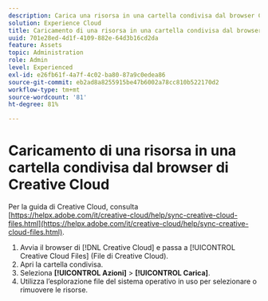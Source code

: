 ```yaml
---
description: Carica una risorsa in una cartella condivisa dal browser Creative Cloud all’Experience Cloud.
solution: Experience Cloud
title: Caricamento di una risorsa in una cartella condivisa dal browser di Creative Cloud
uuid: 701e28ed-4d1f-4109-882e-64d3b16cd2da
feature: Assets
topic: Administration
role: Admin
level: Experienced
exl-id: e26fb61f-4a7f-4c02-ba80-87a9c0edea86
source-git-commit: eb2ad8a8255915be47b6002a78cc810b522170d2
workflow-type: tm+mt
source-wordcount: '81'
ht-degree: 81%

---
```


# Caricamento di una risorsa in una cartella condivisa dal browser di Creative Cloud

Per la guida di Creative Cloud, consulta [https://helpx.adobe.com/it/creative-cloud/help/sync-creative-cloud-files.html](https://helpx.adobe.com/it/creative-cloud/help/sync-creative-cloud-files.html).

1. Avvia il browser di [!DNL Creative Cloud] e passa a [!UICONTROL Creative Cloud Files] (File di Creative Cloud).
1. Apri la cartella condivisa.
1. Seleziona **[!UICONTROL Azioni]** > **[!UICONTROL Carica]**.
1. Utilizza l’esplorazione file del sistema operativo in uso per selezionare o rimuovere le risorse.
